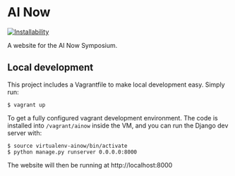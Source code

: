 AI Now
======

[![Installability](http://img.shields.io/badge/installability-gold-ffd700.svg)]()

A website for the AI Now Symposium.

Local development
-----------------

This project includes a Vagrantfile to make local development easy.
Simply run:

    $ vagrant up

To get a fully configured vagrant development environment. The code is
installed into `/vagrant/ainow` inside the VM, and you can run
the Django dev server with:

    $ source virtualenv-ainow/bin/activate
    $ python manage.py runserver 0.0.0.0:8000

The website will then be running at http://localhost:8000
